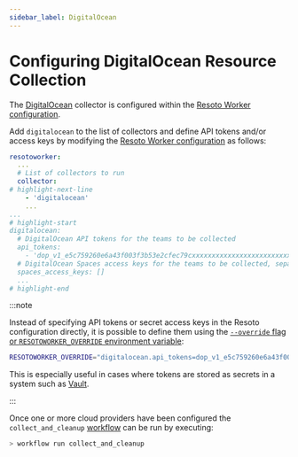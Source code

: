 ```yaml
---
sidebar_label: DigitalOcean
---
```


# Configuring DigitalOcean Resource Collection

The [DigitalOcean](../../../../reference/data-models/digitalocean.md) collector is configured within the [Resoto Worker configuration](../index.md).

Add `digitalocean` to the list of collectors and define API tokens and/or access keys by modifying the [Resoto Worker configuration](../index.md) as follows:

```yaml
resotoworker:
  ...
  # List of collectors to run
  collector:
# highlight-next-line
    - 'digitalocean'
    ...
...
# highlight-start
digitalocean:
  # DigitalOcean API tokens for the teams to be collected
  api_tokens:
    - 'dop_v1_e5c759260e6a43f003f3b53e2cfec79cxxxxxxxxxxxxxxxxxxxxxxxxxxxxxxxx'
  # DigitalOcean Spaces access keys for the teams to be collected, separated by colons
  spaces_access_keys: []
  ...
# highlight-end
```

:::note

Instead of specifying API tokens or secret access keys in the Resoto configuration directly, it is possible to define them using the [`--override` flag or `RESOTOWORKER_OVERRIDE` environment variable](../../index.md#overriding-individual-properties):

```bash title="Example"
RESOTOWORKER_OVERRIDE="digitalocean.api_tokens=dop_v1_e5c759260e6a43f003f3b53e2cfec79cxxxxxxxxxxxxxxxxxxxxxxxx"
```

This is especially useful in cases where tokens are stored as secrets in a system such as [Vault](https://vaultproject.io).

:::

Once one or more cloud providers have been configured the `collect_and_cleanup` [workflow](../../../../concepts/automation/workflow.md) can be run by executing:

```bash
> workflow run collect_and_cleanup
```
